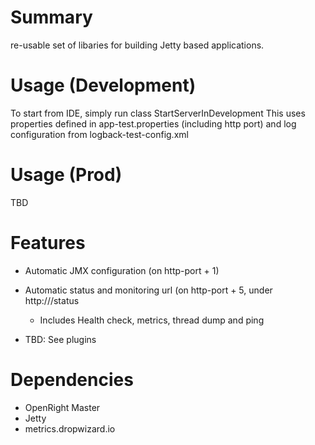 # Summary

re-usable set of libaries for building Jetty based applications.

# Usage (Development)
To start from IDE, simply run class StartServerInDevelopment
This uses properties defined in app-test.properties (including http port) and log configuration from logback-test-config.xml

# Usage (Prod)
TBD

# Features
- Automatic JMX configuration (on http-port + 1)
- Automatic status and monitoring url (on http-port + 5, under http://<host>/status
  - Includes Health check, metrics, thread dump and ping 
  
- TBD:  See plugins

# Dependencies
- OpenRight Master
- Jetty
- metrics.dropwizard.io
